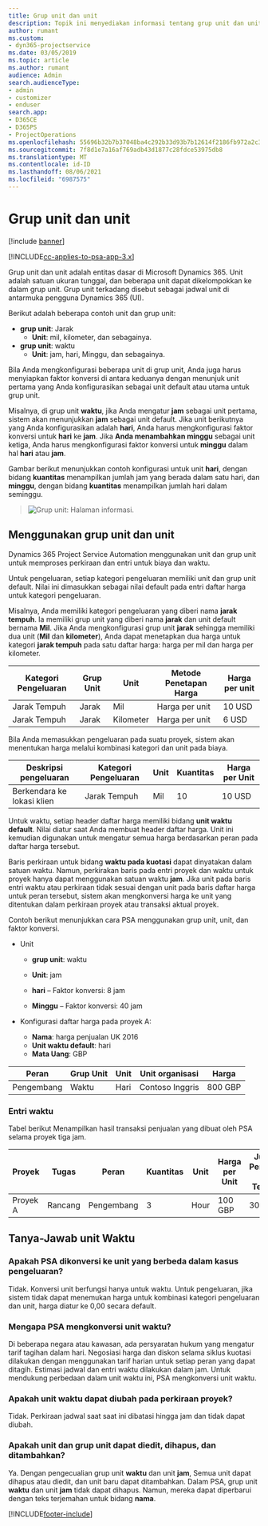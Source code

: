 ```yaml
---
title: Grup unit dan unit
description: Topik ini menyediakan informasi tentang grup unit dan unit.
author: rumant
ms.custom:
- dyn365-projectservice
ms.date: 03/05/2019
ms.topic: article
ms.author: rumant
audience: Admin
search.audienceType:
- admin
- customizer
- enduser
search.app:
- D365CE
- D365PS
- ProjectOperations
ms.openlocfilehash: 55696b32b7b37048ba4c292b33d93b7b12614f2186fb972a2c3f3732e5512c82
ms.sourcegitcommit: 7f8d1e7a16af769adb43d1877c28fdce53975db8
ms.translationtype: MT
ms.contentlocale: id-ID
ms.lasthandoff: 08/06/2021
ms.locfileid: "6987575"
---
```

# <a name="unit-groups-and-units"></a>Grup unit dan unit

[!include [banner](../includes/psa-now-project-operations.md)]

[!INCLUDE[cc-applies-to-psa-app-3.x](../includes/cc-applies-to-psa-app-3x.md)]

Grup unit dan unit adalah entitas dasar di Microsoft Dynamics 365. Unit adalah satuan ukuran tunggal, dan beberapa unit dapat dikelompokkan ke dalam grup unit. Grup unit terkadang disebut sebagai jadwal unit di antarmuka pengguna Dynamics 365 (UI). 

Berikut adalah beberapa contoh unit dan grup unit:
 
- **grup unit**: Jarak 
    - **Unit**: mil, kilometer, dan sebagainya.
- **grup unit**: waktu
    - **Unit**: jam, hari, Minggu, dan sebagainya. 

Bila Anda mengkonfigurasi beberapa unit di grup unit, Anda juga harus menyiapkan faktor konversi di antara keduanya dengan menunjuk unit pertama yang Anda konfigurasikan sebagai unit default atau utama untuk grup unit. 

Misalnya, di grup unit **waktu**, jika Anda mengatur **jam** sebagai unit pertama, sistem akan menunjukkan **jam** sebagai unit default. Jika unit berikutnya yang Anda konfigurasikan adalah **hari**, Anda harus mengkonfigurasi faktor konversi untuk **hari** ke **jam**. Jika **Anda menambahkan minggu** sebagai unit ketiga, Anda harus mengkonfigurasi faktor konversi untuk **minggu** dalam hal **hari** atau **jam**. 

Gambar berikut menunjukkan contoh konfigurasi untuk unit **hari**, dengan bidang **kuantitas** menampilkan jumlah jam yang berada dalam satu hari, dan **minggu**, dengan bidang **kuantitas** menampilkan jumlah hari dalam seminggu.

> ![Grup unit: Halaman informasi.](media/advanced-2.png)

## <a name="using-units-and-unit-groups"></a>Menggunakan grup unit dan unit

Dynamics 365 Project Service Automation menggunakan unit dan grup unit untuk memproses perkiraan dan entri untuk biaya dan waktu. 

Untuk pengeluaran, setiap kategori pengeluaran memiliki unit dan grup unit default. Nilai ini dimasukkan sebagai nilai default pada entri daftar harga untuk kategori pengeluaran. 

Misalnya, Anda memiliki kategori pengeluaran yang diberi nama **jarak tempuh**. Ia memiliki grup unit yang diberi nama **jarak** dan unit default bernama **Mil**. Jika Anda mengkonfigurasi grup unit **jarak** sehingga memiliki dua unit (**Mil** dan **kilometer**), Anda dapat menetapkan dua harga untuk kategori **jarak tempuh** pada satu daftar harga: harga per mil dan harga per kilometer.

| Kategori Pengeluaran  | Grup Unit  | Unit      | Metode Penetapan Harga  | Harga per unit  |
|-------------------|---------------|-----------|-------------------|-------------------|
| Jarak Tempuh           | Jarak      | Mil      | Harga per unit    | 10 USD            |
| Jarak Tempuh           | Jarak      | Kilometer | Harga per unit    |  6 USD            |

Bila Anda memasukkan pengeluaran pada suatu proyek, sistem akan menentukan harga melalui kombinasi kategori dan unit pada biaya. 

| Deskripsi pengeluaran        | Kategori Pengeluaran  | Unit  | Kuantitas  | Harga per Unit   |
|----------------------------|---------------------|-------|-----------|----------------|
| Berkendara ke lokasi klien | Jarak Tempuh             | Mil  | 10        | 10 USD         |

Untuk waktu, setiap header daftar harga memiliki bidang **unit waktu default**. Nilai diatur saat Anda membuat header daftar harga. Unit ini kemudian digunakan untuk mengatur semua harga berdasarkan peran pada daftar harga tersebut.

Baris perkiraan untuk bidang **waktu pada kuotasi** dapat dinyatakan dalam satuan waktu. Namun, perkirakan baris pada entri proyek dan waktu untuk proyek hanya dapat menggunakan satuan waktu **jam**. Jika unit pada baris entri waktu atau perkiraan tidak sesuai dengan unit pada baris daftar harga untuk peran tersebut, sistem akan mengkonversi harga ke unit yang ditentukan dalam perkiraan proyek atau transaksi aktual proyek.

Contoh berikut menunjukkan cara PSA menggunakan grup unit, unit, dan faktor konversi.
- Unit

   - **grup unit**: waktu 
   - **Unit**: jam 
    
    - **hari** – Faktor konversi: 8 jam       
    - **Minggu** – Faktor konversi: 40 jam  
        
- Konfigurasi daftar harga pada proyek A:

    - **Nama**: harga penjualan UK 2016 
    - **Unit waktu default**: hari 
    - **Mata Uang**: GBP

| Peran      | Grup Unit | Unit | Unit organisasi | Harga   |
|-----------|------------|------|---------------------|---------|
| Pengembang | Waktu       | Hari  | Contoso Inggris          | 800 GBP |

### <a name="time-entry"></a>Entri waktu

Tabel berikut Menampilkan hasil transaksi penjualan yang dibuat oleh PSA selama proyek tiga jam.


| Proyek   | Tugas    | Peran      | Kuantitas | Unit  | Harga per Unit | Jumlah Penjualan Tak Tertagih |
|-----------|---------|-----------|----------|-------|------------|-----------------------|
| Proyek A | Rancang  | Pengembang | 3        | Hour  | 100 GBP    | 300 GBP               |

## <a name="time-unit-faq"></a>Tanya-Jawab unit Waktu

### <a name="does-psa-convert-to-different-units-in-the-case-of-expenses"></a>Apakah PSA dikonversi ke unit yang berbeda dalam kasus pengeluaran?
Tidak. Konversi unit berfungsi hanya untuk waktu. Untuk pengeluaran, jika sistem tidak dapat menemukan harga untuk kombinasi kategori pengeluaran dan unit, harga diatur ke 0,00 secara default.

### <a name="why-does-psa-convert-time-units"></a>Mengapa PSA mengkonversi unit waktu?
Di beberapa negara atau kawasan, ada persyaratan hukum yang mengatur tarif tagihan dalam hari. Negosiasi harga dan diskon selama siklus kuotasi dilakukan dengan menggunakan tarif harian untuk setiap peran yang dapat ditagih. Estimasi jadwal dan entri waktu dilakukan dalam jam. Untuk mendukung perbedaan dalam unit waktu ini, PSA mengkonversi unit waktu.

### <a name="can-time-units-be-changed-on-project-estimates"></a>Apakah unit waktu dapat diubah pada perkiraan proyek?
Tidak. Perkiraan jadwal saat saat ini dibatasi hingga jam dan tidak dapat diubah.

### <a name="can-units-and-unit-groups-be-edited-deleted-and-added"></a>Apakah unit dan grup unit dapat diedit, dihapus, dan ditambahkan?
Ya. Dengan pengecualian grup unit **waktu** dan unit **jam**, Semua unit dapat dihapus atau diedit, dan unit baru dapat ditambahkan. Dalam PSA, grup unit **waktu** dan unit **jam** tidak dapat dihapus. Namun, mereka dapat diperbarui dengan teks terjemahan untuk bidang **nama**.


[!INCLUDE[footer-include](../includes/footer-banner.md)]